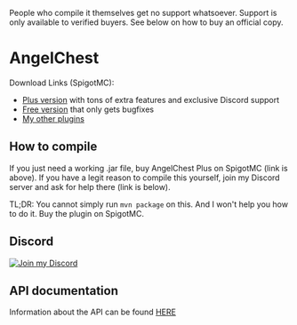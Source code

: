 People who compile it themselves get no support whatsoever. Support is only available to verified buyers. See below on how to buy an official copy.

# AngelChest

Download Links (SpigotMC):

- [Plus version](https://www.spigotmc.org/resources/angelchestplus.88214/) with tons of extra features and exclusive
  Discord support
- [Free version](https://www.spigotmc.org/resources/angelchest-free.60383/) that only gets bugfixes
- [My other plugins](https://www.spigotmc.org/resources/authors/mfnalex.175238/)

## How to compile

If you just need a working .jar file, buy AngelChest Plus on SpigotMC (link is above). If you have a legit reason to compile this yourself, join my Discord server and ask for help there (link is below).

TL;DR: You cannot simply run `mvn package` on this. And I won't help you how to do it. Buy the plugin on SpigotMC.

## Discord

[![Join my Discord](https://api.jeff-media.de/img/discord1.png)](https://discord.jeff-media.de)

## API documentation

Information about the API can be found [HERE](https://github.com/JEFF-Media-GbR/AngelChestAPI)
